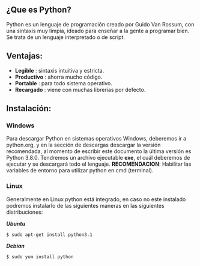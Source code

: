 ## ¿Que es Python?

Python es un lenguaje de programación creado por Guido Van Rossum, con una sintaxis muy limpia, ideado para enseñar a la gente a programar bien. Se trata de un lenguaje interpretado o de script.
## Ventajas:
- **Legible** : sintaxis intuitiva y estricta.
- **Productivo** : ahorra mucho código.
- **Portable** : para todo sistema operativo.
- **Recargado** : viene con muchas librerías por defecto.

## Instalación:

### Windows

Para descargar Python en sistemas operativos Windows, deberemos ir a python.org, y en la sección de descargas descargar la versión recomendada, al momento de escribir este documento la última versión es Python 3.8.0. Tendremos un archivo ejecutable **exe**, el cuál deberemos de ejecutar y se descargará todo el lenguaje. **RECOMENDACION**: Habilitar las variables de entorno para utilizar python en cmd (terminal).

### Linux
Generalmente en Linux python está integrado, en caso no este instalado podremos instalarlo de las siguientes maneras en las siguientes distribuciones:

***Ubuntu***
``` 
$ sudo apt-get install python3.1
```
***Debian***
``` 
$ sudo yum install python
```